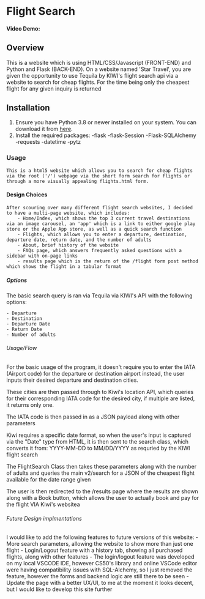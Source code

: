 # Flight Search

#### Video Demo:


## Overview
This is a website which is using HTML/CSS/Javascript (FRONT-END) and Python and Flask (BACK-END). On a website named 'Star Travel', you are
given the opportunity to use Tequila by KIWI's flight search api via a website to search for cheap flights. For the time being only the cheapest flight for any given inquiry is returned


## Installation

1. Ensure you have Python 3.8 or newer installed on your system. You can download it from [here](https://www.python.org/downloads/).
2. Install the required packages:
    -flask
    -flask-Session
    -Flask-SQLAlchemy
    -requests
    -datetime
    -pytz

### Usage
    This is a html5 website which allows you to search for cheap flights via the root ('/') webpage via the short form search for flights or through a more visually appealing flights.html form.


#### Design Choices
    After scouring over many different flight search websites, I decided to have a multi-page website, which includes:
        - Home/Index, which shows the top 3 current travel destinations via an image carousel, an 'app' which is a link to either google play store or the Apple App store, as well as a quick search function
        - Flights, which allows you to enter a departure, destination, departure date, return date, and the number of adults
        - About, brief history of the website
        - FAQs page, which answers frequently asked questions with a sidebar with on-page links
        - results page which is the return of the /flight form post method which shows the flight in a tabular format


##### Options
The basic search query is ran via Tequila via KIWI's API with the following options:

    - Departure
    - Destination
    - Departure Date
    - Return Date
    - Number of adults


###### Usage/Flow
For the basic usage of the program, it doesn't require you to enter the IATA (Airport code) for the departure or destination airport instead,
the user inputs their desired departure and destination cities.

These cities are then passed through to Kiwi's location API, which queries for their corresponding IATA code for the desired city, if multiple are listed, it returns only one.

The IATA code is then passed in as a JSON payload along with other parameters

Kiwi requires a specific date format, so when the user's input is captured via the "Date" type from HTML, it is then sent to the search class, which converts it from:
YYYY-MM-DD to MM/DD/YYYY as requried by the KIWI flight search

The FlightSearch Class then takes these parameters along with the number of adults and queries the main v2/search for a JSON of the cheapest flight available for the date range given

The user is then redirected to the /results page where the results are shown along with a Book button, which allows the user to actually book and pay for the flight VIA Kiwi's websitea


###### Future Design implmentations
I would like to add the following features to future versions of this website:
    - More search parameters, allowing the website to show more than just one flight
    - Login/Logout feature with a history tab, showing all purchased flights, along with other features
        - The login/logout feature was developed on my local VSCODE IDE, however CS50's library and online VSCode editor were having compatibility issues with SQL-Alchemy, so I just removed the feature, however the forms and backend logic are still there to be seen
    - Update the page with a better UX/UI, to me at the moment it looks decent, but I would like to develop this site further

